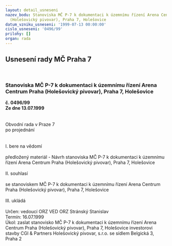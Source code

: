 ```yaml
---
layout: detail_usneseni
nazev_bodu: Stanoviska MČ P-7 k dokumentaci k územnímu řízení Arena Centrum Praha
  (Holešovický pivovar), Praha 7, Holešovice
datum_vzniku_usneseni: '1999-07-13 00:00:00'
cislo_usneseni: '0496/99'
prilohy: []
organ: rada
---
```

<div id="ucUsn_pList" class="usn">
	<span><h2>Usnesení rady MČ Praha 7 </h2>
<br></span><div class="standBody">
<span><h3>Stanoviska MČ P-7 k dokumentaci k územnímu řízení Arena Centrum Praha (Holešovický pivovar), Praha 7, Holešovice</h3></span><div class="center">
		<strong>č. 0496/99</strong><br>
	</div>
<div class="center">
		<strong>Ze dne 13.07.1999</strong><br><br>
	</div>
<br>Obvodní rada v Praze 7<br>po projednání<br><br><br>I.	bere na vědomí<br><br> předložený materiál - Návrh stanoviska MČ P-7 k dokumentaci k územnímu řízení Arena Centrum Praha (Holešovický pivovar), Praha 7, Holešovice<br><br>II.	souhlasí <br><br>se stanoviskem MČ P-7 k dokumentaci k územnímu řízení Arena Centrum Praha (Holešovický pivovar), Praha 7, Holešovice<br><br>III.	ukládá <br><br> Určen:	vedoucí ORZ	VED ORZ  Stránský Stanislav<br>Termín: 16.07.1999<br>Úkol:	zaslat stanovisko MČ P-7 k dokumentaci k územnímu řízení Arena Centrum Praha (Holešovický pivovar), Praha 7, Holešovice investorovi stavby CGI &amp; Partners Holešovický pivovar, s.r.o. se sídlem Belgická 3, Praha 2 <br>
</div>
</div>